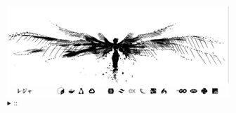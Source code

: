 <img src="./banner.png">
<details><summary> :: </summary>
<!--START_SECTION:waka-->

```
From: 09 August 2024 - To: 09 June 2025

Total Time: 1,479 hrs 10 mins

Python                     379 hrs 1 min   //////-------------------   23.65 %
PHP                        274 hrs 14 mins ////---------------------   17.11 %
Markdown                   213 hrs 10 mins ///----------------------   13.30 %
Other                      123 hrs 13 mins //-----------------------   07.69 %
```

<!--END_SECTION:waka-->
</details>
